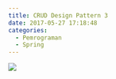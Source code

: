 ```yaml
---
title: CRUD Design Pattern 3
date: 2017-05-27 17:18:48
categories:
  - Pemrograman
  - Spring
---
```

![](/images/springboot.png)
